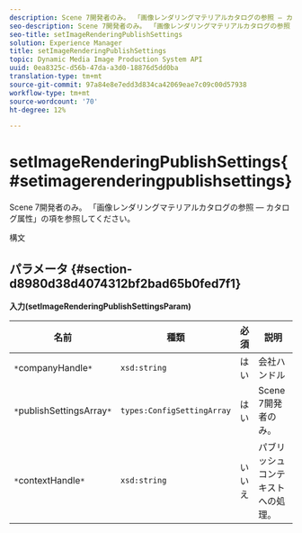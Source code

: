 ```yaml
---
description: Scene 7開発者のみ。 「画像レンダリングマテリアルカタログの参照 — カタログ属性」の項を参照してください。
seo-description: Scene 7開発者のみ。 「画像レンダリングマテリアルカタログの参照 — カタログ属性」の項を参照してください。
seo-title: setImageRenderingPublishSettings
solution: Experience Manager
title: setImageRenderingPublishSettings
topic: Dynamic Media Image Production System API
uuid: 0ea8325c-d56b-47da-a3d0-18876d5dd0ba
translation-type: tm+mt
source-git-commit: 97a84e8e7edd3d834ca42069eae7c09c00d57938
workflow-type: tm+mt
source-wordcount: '70'
ht-degree: 12%

---
```



# setImageRenderingPublishSettings{#setimagerenderingpublishsettings}

Scene 7開発者のみ。 「画像レンダリングマテリアルカタログの参照 — カタログ属性」の項を参照してください。

構文

## パラメータ {#section-d8980d38d4074312bf2bad65b0fed7f1}

**入力(setImageRenderingPublishSettingsParam)**

| 名前 | 種類 | 必須 | 説明 |
|---|---|---|---|
| `*`companyHandle`*` | `xsd:string` | はい | 会社ハンドル |
| `*`publishSettingsArray`*` | `types:ConfigSettingArray` | はい | Scene 7開発者のみ。 |
| `*`contextHandle`*` | `xsd:string` | いいえ | パブリッシュコンテキストへの処理。 |

